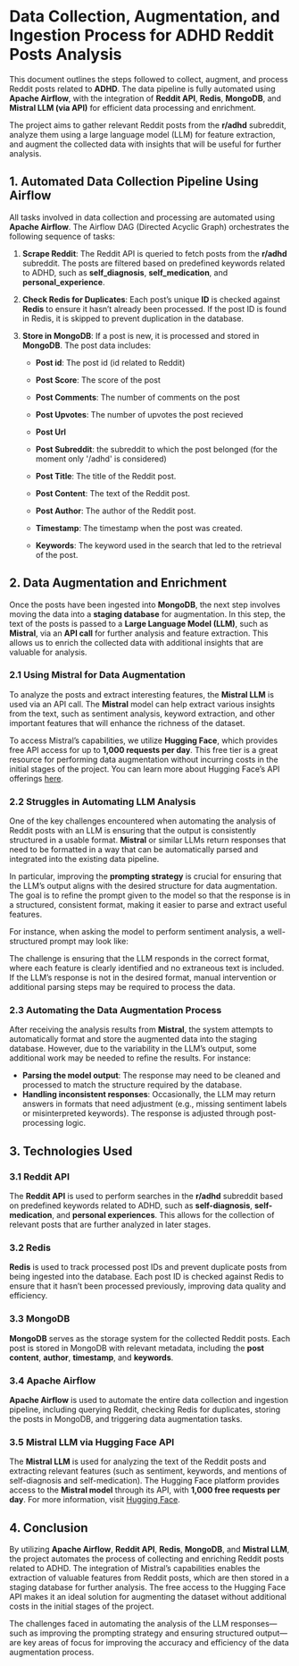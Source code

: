 # Data Collection, Augmentation, and Ingestion Process for ADHD Reddit Posts Analysis

This document outlines the steps followed to collect, augment, and process Reddit posts related to **ADHD**. The data pipeline is fully automated using **Apache Airflow**, with the integration of **Reddit API**, **Redis**, **MongoDB**, and **Mistral LLM (via API)** for efficient data processing and enrichment.

The project aims to gather relevant Reddit posts from the **r/adhd** subreddit, analyze them using a large language model (LLM) for feature extraction, and augment the collected data with insights that will be useful for further analysis.

## 1. **Automated Data Collection Pipeline Using Airflow**

All tasks involved in data collection and processing are automated using **Apache Airflow**. The Airflow DAG (Directed Acyclic Graph) orchestrates the following sequence of tasks:

1. **Scrape Reddit**: The Reddit API is queried to fetch posts from the **r/adhd** subreddit. The posts are filtered based on predefined keywords related to ADHD, such as **self_diagnosis**, **self_medication**, and **personal_experience**.

2. **Check Redis for Duplicates**: Each post’s unique **ID** is checked against **Redis** to ensure it hasn’t already been processed. If the post ID is found in Redis, it is skipped to prevent duplication in the database.

3. **Store in MongoDB**: If a post is new, it is processed and stored in **MongoDB**. The post data includes:
   - **Post id**: The post id (id related to Reddit)
   - **Post Score**: The score of the post
   - **Post Comments**: The number of comments on the post
   - **Post Upvotes**: The number of upvotes the post recieved
   - **Post Url**
   - **Post Subreddit**: the subreddit to which the post belonged (for the moment only '/adhd' is considered)

   - **Post Title**: The title of the Reddit post.
   - **Post Content**: The text of the Reddit post.
   - **Post Author**: The author of the Reddit post.
   - **Timestamp**: The timestamp when the post was created.
   - **Keywords**: The keyword used in the search that led to the retrieval of the post.

## 2. **Data Augmentation and Enrichment**

Once the posts have been ingested into **MongoDB**, the next step involves moving the data into a **staging database** for augmentation. In this step, the text of the posts is passed to a **Large Language Model (LLM)**, such as **Mistral**, via an **API call** for further analysis and feature extraction. This allows us to enrich the collected data with additional insights that are valuable for analysis.

### 2.1 **Using Mistral for Data Augmentation**

To analyze the posts and extract interesting features, the **Mistral LLM** is used via an API call. The **Mistral** model can help extract various insights from the text, such as sentiment analysis, keyword extraction, and other important features that will enhance the richness of the dataset.

To access Mistral’s capabilities, we utilize **Hugging Face**, which provides free API access for up to **1,000 requests per day**. This free tier is a great resource for performing data augmentation without incurring costs in the initial stages of the project. You can learn more about Hugging Face’s API offerings [here](https://huggingface.co).

### 2.2 **Struggles in Automating LLM Analysis**

One of the key challenges encountered when automating the analysis of Reddit posts with an LLM is ensuring that the output is consistently structured in a usable format. **Mistral** or similar LLMs return responses that need to be formatted in a way that can be automatically parsed and integrated into the existing data pipeline.

In particular, improving the **prompting strategy** is crucial for ensuring that the LLM’s output aligns with the desired structure for data augmentation. The goal is to refine the prompt given to the model so that the response is in a structured, consistent format, making it easier to parse and extract useful features.

For instance, when asking the model to perform sentiment analysis, a well-structured prompt may look like:

The challenge is ensuring that the LLM responds in the correct format, where each feature is clearly identified and no extraneous text is included. If the LLM’s response is not in the desired format, manual intervention or additional parsing steps may be required to process the data.

### 2.3 **Automating the Data Augmentation Process**

After receiving the analysis results from **Mistral**, the system attempts to automatically format and store the augmented data into the staging database. However, due to the variability in the LLM’s output, some additional work may be needed to refine the results. For instance:

- **Parsing the model output**: The response may need to be cleaned and processed to match the structure required by the database.
- **Handling inconsistent responses**: Occasionally, the LLM may return answers in formats that need adjustment (e.g., missing sentiment labels or misinterpreted keywords). The response is adjusted through post-processing logic.

## 3. **Technologies Used**

### 3.1 **Reddit API**

The **Reddit API** is used to perform searches in the **r/adhd** subreddit based on predefined keywords related to ADHD, such as **self-diagnosis**, **self-medication**, and **personal experiences**. This allows for the collection of relevant posts that are further analyzed in later stages.

### 3.2 **Redis**

**Redis** is used to track processed post IDs and prevent duplicate posts from being ingested into the database. Each post ID is checked against Redis to ensure that it hasn’t been processed previously, improving data quality and efficiency.

### 3.3 **MongoDB**

**MongoDB** serves as the storage system for the collected Reddit posts. Each post is stored in MongoDB with relevant metadata, including the **post content**, **author**, **timestamp**, and **keywords**.

### 3.4 **Apache Airflow**

**Apache Airflow** is used to automate the entire data collection and ingestion pipeline, including querying Reddit, checking Redis for duplicates, storing the posts in MongoDB, and triggering data augmentation tasks.

### 3.5 **Mistral LLM via Hugging Face API**

The **Mistral LLM** is used for analyzing the text of the Reddit posts and extracting relevant features (such as sentiment, keywords, and mentions of self-diagnosis and self-medication). The Hugging Face platform provides access to the **Mistral model** through its API, with **1,000 free requests per day**. For more information, visit [Hugging Face](https://huggingface.co).

## 4. **Conclusion**

By utilizing **Apache Airflow**, **Reddit API**, **Redis**, **MongoDB**, and **Mistral LLM**, the project automates the process of collecting and enriching Reddit posts related to ADHD. The integration of Mistral’s capabilities enables the extraction of valuable features from Reddit posts, which are then stored in a staging database for further analysis. The free access to the Hugging Face API makes it an ideal solution for augmenting the dataset without additional costs in the initial stages of the project.

The challenges faced in automating the analysis of the LLM responses—such as improving the prompting strategy and ensuring structured output—are key areas of focus for improving the accuracy and efficiency of the data augmentation process.
